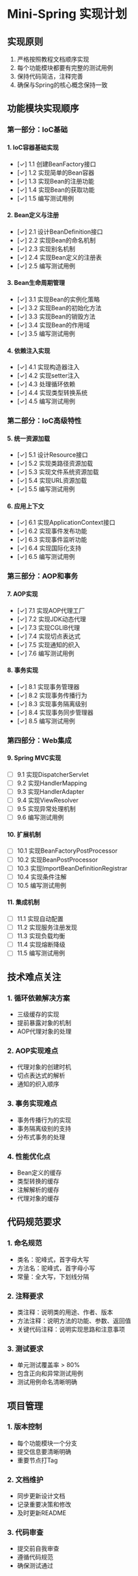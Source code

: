 # Mini-Spring 实现计划

## 实现原则
1. 严格按照教程文档顺序实现
2. 每个功能模块都要有完整的测试用例
3. 保持代码简洁，注释完善
4. 确保与Spring的核心概念保持一致

## 功能模块实现顺序

### 第一部分：IoC基础

#### 1. IoC容器基础实现
- [✓] 1.1 创建BeanFactory接口
- [✓] 1.2 实现简单的Bean容器
- [✓] 1.3 实现Bean的注册功能
- [✓] 1.4 实现Bean的获取功能
- [✓] 1.5 编写测试用例

#### 2. Bean定义与注册
- [✓] 2.1 设计BeanDefinition接口
- [✓] 2.2 实现Bean的命名机制
- [✓] 2.3 实现别名机制
- [✓] 2.4 实现Bean定义的注册表
- [✓] 2.5 编写测试用例

#### 3. Bean生命周期管理
- [✓] 3.1 实现Bean的实例化策略
- [✓] 3.2 实现Bean的初始化方法
- [✓] 3.3 实现Bean的销毁方法
- [✓] 3.4 实现Bean的作用域
- [✓] 3.5 编写测试用例

#### 4. 依赖注入实现
- [✓] 4.1 实现构造器注入
- [✓] 4.2 实现setter注入
- [✓] 4.3 处理循环依赖
- [✓] 4.4 实现类型转换系统
- [✓] 4.5 编写测试用例

### 第二部分：IoC高级特性

#### 5. 统一资源加载
- [✓] 5.1 设计Resource接口
- [✓] 5.2 实现类路径资源加载
- [✓] 5.3 实现文件系统资源加载
- [✓] 5.4 实现URL资源加载
- [✓] 5.5 编写测试用例

#### 6. 应用上下文
- [✓] 6.1 实现ApplicationContext接口
- [✓] 6.2 实现事件发布功能
- [✓] 6.3 实现事件监听功能
- [✓] 6.4 实现国际化支持
- [✓] 6.5 编写测试用例

### 第三部分：AOP和事务

#### 7. AOP实现
- [✓] 7.1 实现AOP代理工厂
- [✓] 7.2 实现JDK动态代理
- [✓] 7.3 实现CGLIB代理
- [✓] 7.4 实现切点表达式
- [✓] 7.5 实现通知的织入
- [✓] 7.6 编写测试用例

#### 8. 事务实现
- [✓] 8.1 实现事务管理器
- [✓] 8.2 实现事务传播行为
- [✓] 8.3 实现事务隔离级别
- [✓] 8.4 实现事务同步管理器
- [✓] 8.5 编写测试用例

### 第四部分：Web集成

#### 9. Spring MVC实现
- [ ] 9.1 实现DispatcherServlet
- [ ] 9.2 实现HandlerMapping
- [ ] 9.3 实现HandlerAdapter
- [ ] 9.4 实现ViewResolver
- [ ] 9.5 实现异常处理机制
- [ ] 9.6 编写测试用例

#### 10. 扩展机制
- [ ] 10.1 实现BeanFactoryPostProcessor
- [ ] 10.2 实现BeanPostProcessor
- [ ] 10.3 实现ImportBeanDefinitionRegistrar
- [ ] 10.4 实现条件注解
- [ ] 10.5 编写测试用例

#### 11. 集成机制
- [ ] 11.1 实现自动配置
- [ ] 11.2 实现服务注册发现
- [ ] 11.3 实现负载均衡
- [ ] 11.4 实现熔断降级
- [ ] 11.5 编写测试用例

## 技术难点关注

### 1. 循环依赖解决方案
- 三级缓存的实现
- 提前暴露对象的机制
- AOP代理对象的处理

### 2. AOP实现难点
- 代理对象的创建时机
- 切点表达式的解析
- 通知的织入顺序

### 3. 事务实现难点
- 事务传播行为的实现
- 事务隔离级别的支持
- 分布式事务的处理

### 4. 性能优化点
- Bean定义的缓存
- 类型转换的缓存
- 注解解析的缓存
- 代理对象的缓存

## 代码规范要求

### 1. 命名规范
- 类名：驼峰式，首字母大写
- 方法名：驼峰式，首字母小写
- 常量：全大写，下划线分隔

### 2. 注释要求
- 类注释：说明类的用途、作者、版本
- 方法注释：说明方法的功能、参数、返回值
- 关键代码注释：说明实现思路和注意事项

### 3. 测试要求
- 单元测试覆盖率 > 80%
- 包含正向和异常测试用例
- 测试用例命名清晰明确

## 项目管理

### 1. 版本控制
- 每个功能模块一个分支
- 提交信息要清晰明确
- 重要节点打Tag

### 2. 文档维护
- 同步更新设计文档
- 记录重要决策和修改
- 及时更新README

### 3. 代码审查
- 提交前自我审查
- 遵循代码规范
- 确保测试通过 